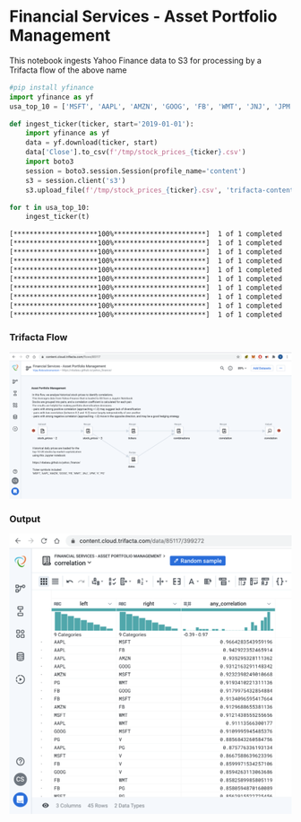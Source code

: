 # Financial Services - Asset Portfolio Management

This notebook ingests Yahoo Finance data to S3 for processing by a Trifacta flow of the above name


```python
#pip install yfinance
import yfinance as yf
usa_top_10 = ['MSFT', 'AAPL', 'AMZN', 'GOOG', 'FB', 'WMT', 'JNJ', 'JPM', 'V', 'PG']
```


```python
def ingest_ticker(ticker, start='2019-01-01'):
    import yfinance as yf
    data = yf.download(ticker, start)
    data['Close'].to_csv(f'/tmp/stock_prices_{ticker}.csv')
    import boto3
    session = boto3.session.Session(profile_name='content')
    s3 = session.client('s3')
    s3.upload_file(f'/tmp/stock_prices_{ticker}.csv', 'trifacta-content-repository', f'ingest/stock_prices/{ticker}.csv')
```


```python
for t in usa_top_10:
    ingest_ticker(t)
```

    [*********************100%***********************]  1 of 1 completed
    [*********************100%***********************]  1 of 1 completed
    [*********************100%***********************]  1 of 1 completed
    [*********************100%***********************]  1 of 1 completed
    [*********************100%***********************]  1 of 1 completed
    [*********************100%***********************]  1 of 1 completed
    [*********************100%***********************]  1 of 1 completed
    [*********************100%***********************]  1 of 1 completed
    [*********************100%***********************]  1 of 1 completed
    [*********************100%***********************]  1 of 1 completed


### Trifacta Flow

![yahoo_finance_flow](media/yahoo_finance_flow.png)

### Output

![yahoo_finance_output](media/yahoo_finance_output.png)
